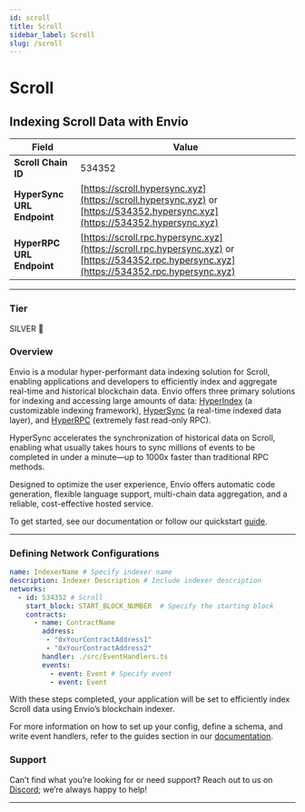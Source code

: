 ```yaml
---
id: scroll
title: Scroll
sidebar_label: Scroll
slug: /scroll
---
```


# Scroll

## Indexing Scroll Data with Envio

| **Field**                     | **Value**                                                                                          |
|-------------------------------|----------------------------------------------------------------------------------------------------|
| **Scroll Chain ID**     | 534352                                                                                            |
| **HyperSync URL Endpoint**    | [https://scroll.hypersync.xyz](https://scroll.hypersync.xyz) or [https://534352.hypersync.xyz](https://534352.hypersync.xyz) |
| **HyperRPC URL Endpoint**     | [https://scroll.rpc.hypersync.xyz](https://scroll.rpc.hypersync.xyz) or [https://534352.rpc.hypersync.xyz](https://534352.rpc.hypersync.xyz) |

---

### Tier

SILVER 🥈

### Overview

Envio is a modular hyper-performant data indexing solution for Scroll, enabling applications and developers to efficiently index and aggregate real-time and historical blockchain data. Envio offers three primary solutions for indexing and accessing large amounts of data: [HyperIndex](/docs/HyperIndex/overview) (a customizable indexing framework), [HyperSync](/docs/HyperSync/overview) (a real-time indexed data layer), and [HyperRPC](/docs/HyperSync/overview-hyperrpc) (extremely fast read-only RPC).

HyperSync accelerates the synchronization of historical data on Scroll, enabling what usually takes hours to sync millions of events to be completed in under a minute—up to 1000x faster than traditional RPC methods.

Designed to optimize the user experience, Envio offers automatic code generation, flexible language support, multi-chain data aggregation, and a reliable, cost-effective hosted service.

To get started, see our documentation or follow our quickstart [guide](/docs/HyperIndex/contract-import).

---

### Defining Network Configurations

```yaml
name: IndexerName # Specify indexer name
description: Indexer Description # Include indexer description
networks:
  - id: 534352 # Scroll  
    start_block: START_BLOCK_NUMBER  # Specify the starting block
    contracts:
      - name: ContractName
        address:
         - "0xYourContractAddress1"
         - "0xYourContractAddress2"
        handler: ./src/EventHandlers.ts
        events:
          - event: Event # Specify event
          - event: Event
```

With these steps completed, your application will be set to efficiently index Scroll data using Envio’s blockchain indexer.

For more information on how to set up your config, define a schema, and write event handlers, refer to the guides section in our [documentation](/docs/HyperIndex/configuration-file).

### Support

Can’t find what you’re looking for or need support? Reach out to us on [Discord](https://discord.com/invite/Q9qt8gZ2fX); we’re always happy to help!

---
